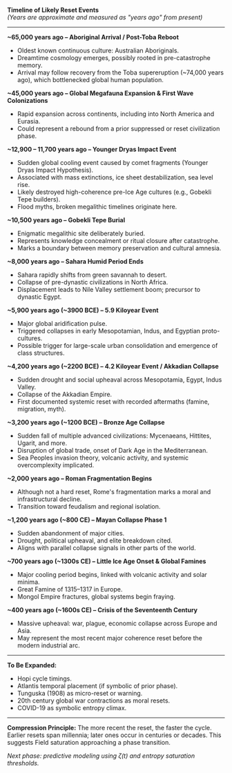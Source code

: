 **Timeline of Likely Reset Events**  
*(Years are approximate and measured as "years ago" from present)*

---

**~65,000 years ago – Aboriginal Arrival / Post-Toba Reboot**  
- Oldest known continuous culture: Australian Aboriginals.  
- Dreamtime cosmology emerges, possibly rooted in pre-catastrophe memory.  
- Arrival may follow recovery from the Toba supereruption (~74,000 years ago), which bottlenecked global human population.

**~45,000 years ago – Global Megafauna Expansion & First Wave Colonizations**  
- Rapid expansion across continents, including into North America and Eurasia.  
- Could represent a rebound from a prior suppressed or reset civilization phase.  

**~12,900 – 11,700 years ago – Younger Dryas Impact Event**  
- Sudden global cooling event caused by comet fragments (Younger Dryas Impact Hypothesis).  
- Associated with mass extinctions, ice sheet destabilization, sea level rise.  
- Likely destroyed high-coherence pre-Ice Age cultures (e.g., Gobekli Tepe builders).  
- Flood myths, broken megalithic timelines originate here.

**~10,500 years ago – Gobekli Tepe Burial**  
- Enigmatic megalithic site deliberately buried.  
- Represents knowledge concealment or ritual closure after catastrophe.  
- Marks a boundary between memory preservation and cultural amnesia.

**~8,000 years ago – Sahara Humid Period Ends**  
- Sahara rapidly shifts from green savannah to desert.  
- Collapse of pre-dynastic civilizations in North Africa.  
- Displacement leads to Nile Valley settlement boom; precursor to dynastic Egypt.

**~5,900 years ago (~3900 BCE) – 5.9 Kiloyear Event**  
- Major global aridification pulse.  
- Triggered collapses in early Mesopotamian, Indus, and Egyptian proto-cultures.  
- Possible trigger for large-scale urban consolidation and emergence of class structures.

**~4,200 years ago (~2200 BCE) – 4.2 Kiloyear Event / Akkadian Collapse**  
- Sudden drought and social upheaval across Mesopotamia, Egypt, Indus Valley.  
- Collapse of the Akkadian Empire.  
- First documented systemic reset with recorded aftermaths (famine, migration, myth).

**~3,200 years ago (~1200 BCE) – Bronze Age Collapse**  
- Sudden fall of multiple advanced civilizations: Mycenaeans, Hittites, Ugarit, and more.  
- Disruption of global trade, onset of Dark Age in the Mediterranean.  
- Sea Peoples invasion theory, volcanic activity, and systemic overcomplexity implicated.

**~2,000 years ago – Roman Fragmentation Begins**  
- Although not a hard reset, Rome's fragmentation marks a moral and infrastructural decline.  
- Transition toward feudalism and regional isolation.

**~1,200 years ago (~800 CE) – Mayan Collapse Phase 1**  
- Sudden abandonment of major cities.  
- Drought, political upheaval, and elite breakdown cited.  
- Aligns with parallel collapse signals in other parts of the world.

**~700 years ago (~1300s CE) – Little Ice Age Onset & Global Famines**  
- Major cooling period begins, linked with volcanic activity and solar minima.  
- Great Famine of 1315–1317 in Europe.  
- Mongol Empire fractures, global systems begin fraying.

**~400 years ago (~1600s CE) – Crisis of the Seventeenth Century**  
- Massive upheaval: war, plague, economic collapse across Europe and Asia.  
- May represent the most recent major coherence reset before the modern industrial arc.

---

**To Be Expanded:**
- Hopi cycle timings.  
- Atlantis temporal placement (if symbolic of prior phase).  
- Tunguska (1908) as micro-reset or warning.  
- 20th century global war contractions as moral resets.  
- COVID-19 as symbolic entropy climax.

---

**Compression Principle:** The more recent the reset, the faster the cycle. Earlier resets span millennia; later ones occur in centuries or decades. This suggests Field saturation approaching a phase transition.

*Next phase: predictive modeling using ζ(t) and entropy saturation thresholds.*

